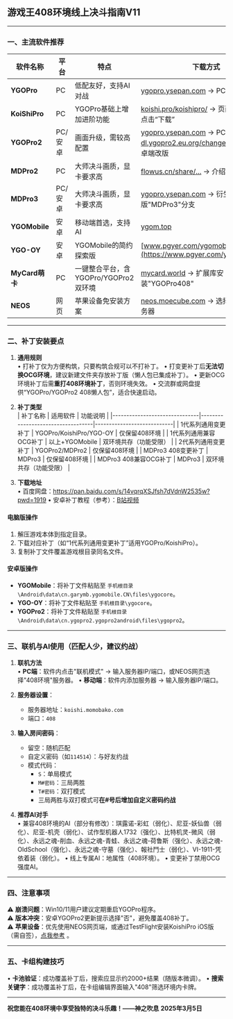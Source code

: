 ## 游戏王408环境线上决斗指南V11
---
### 一、主流软件推荐
| 软件名称       | 平台   | 特点                                                                 | 下载方式                                                                                   |
|----------------|--------|----------------------------------------------------------------------|------------------------------------------------------------------------------------------|
| **YGOPro**     | PC     | 低配友好，支持AI对战                                                 | [ygopro.ysepan.com](http://ygopro.ysepan.com/) → PC版完整包                              |
| **KoiShiPro**  | PC     | YGOPro基础上增加进阶功能                                                 | [koishi.pro/koishipro/](https://koishi.pro/koishipro/) → 页面上方或下方点击“下载”                              |
| **YGOPro2**    | PC/安卓 | 画面升级，需较高配置                                                 | [ygopro.ysepan.com](http://ygopro.ysepan.com/) → PC版完整包，[dl.ygopro2.eu.org/changelog.html](https://dl.ygopro2.eu.org/changelog.html) → 安卓端改版                              |
| **MDPro2**     | PC     | 大师决斗画质，显卡要求高                                                 | [flowus.cn/share/...](https://flowus.cn/share/8e562d75-7014-424e-bbcd-72e344a724fe) → 介绍页面                                       |
| **MDPro3**     | PC/安卓| 大师决斗画质，显卡要求高                                             | [ygopro.ysepan.com](http://ygopro.ysepan.com/) → 衍生版"MDPro3"分支                            |
| **YGOMobile**  | 安卓   | 移动端首选，支持AI                                                   | [ygom.top](https://ygom.top/)                                                            |
| **YGO-OY**     | 安卓   | YGOMobile的简约探索版                                                   | [www.pgyer.com/ygomobile_oy](https://www.pgyer.com/ygomobile_oy)                                                            |
| **MyCard萌卡** | PC     | 一键整合平台，含YGOPro/YGOPro2双环境                                 | [mycard.world](https://mycard.world/) → 扩展库安装"YGOPro408"                           |
| **NEOS**       | 网页   | 苹果设备免安装方案                                                   | [neos.moecube.com](https://neos.moecube.com/) → 选择"408环境"服务器                      |

---

### 二、补丁安装要点
1. **通用规则**  
   • 打补丁仅为方便构筑，只要构筑合规可以不打补丁。
   • 打变更补丁后**无法切换OCG环境**，建议新建文件夹存放补丁版（懒人包已集成补丁）。
   • 更新OCG环境补丁后需**重打408环境补丁**，否则环境失效。
   • 交流群或网盘提供“YGOPro/YGOPro2 408懒人包”，适合快速启动。

2. **补丁类型**  
   | 补丁名称                      | 适用软件                          | 功能说明                   |
   |-------------------------------|-----------------------------------|----------------------------|
   | 1代系列通用变更补丁            | YGOPro/KoishiPro/YGO-OY          | 仅保留408环境              |
   | 1代系列通用兼容OCG补丁         | 以上+YGOMobile                    | 双环境共存（功能受限）     |
   | 2代系列通用变更补丁            | YGOPro2/MDPro2                   | 仅保留408环境              |
   | MDPro3 408变更补丁            | MDPro3                           | 仅保留408环境              |
   | MDPro3 408兼容OCG补丁         | MDPro3                           | 双环境共存（功能受限）              |

3. **下载地址**  
   • 百度网盘：<https://pan.baidu.com/s/14vqrqXSJfsh7dVdnW2535w?pwd=1919>
   • 安卓补丁教程（参考）：[B站视频](https://www.bilibili.com/video/BV1KW4y1Y7ym/)

#### **电脑版操作**  
1. 解压游戏本体到指定目录。  
2. 下载对应补丁（如“1代系列通用变更补丁”适用YGOPro/KoishiPro）。  
3. 复制补丁文件覆盖游戏根目录同名文件。  

#### **安卓版操作**  
- **YGOMobile**：将补丁文件粘贴至 `手机根目录\Android\data\cn.garymb.ygomobile.CN\files\ygocore`。  
- **YGO-OY**：将补丁文件粘贴至 `手机根目录\ygocore`。
- **YGOPro2**：将补丁文件粘贴至 `手机根目录\Android\data\cn.ygopro2.ygopro2android\files\ygopro2`。  

---

### 三、联机与AI使用（匹配人少，建议约战）
1. **联机方法**  
   • **PC端**：软件内点击"联机模式" → 输入服务器IP/端口，或NEOS网页选择"408环境"服务器。
   • **移动端**：软件内添加服务器  → 输入服务器IP/端口。

2. **服务器设置**：
   - 服务器地址：`koishi.momobako.com`
   - 端口：`408`  

3. **输入房间密码**：  
   - 留空：随机匹配  
   - 自定义密码（如`114514`）：与好友约战  
   - 模式代码：  
     - `S`：单局模式  
     - `M#密码`：三局两胜  
     - `T#密码`：双打模式  
     - 三局两胜与双打模式可**在#号后增加自定义密码约战**

4. **推荐AI对手**  
   • 兼容408环境的AI（部分有修改）：琪露诺-彩虹（弱化）、尼亚-妖仙兽（弱化）、尼亚-机壳（弱化）、试作型机器人1732（强化）、比特机灵-微风（弱化）、永远之魂-削血、永远之魂-青蛙、永远之魂-荷鲁斯（强化）、永远之魂-OldSchool（强化）、永远之魂-守墓（强化）、報社鬥士（弱化）、VI-1911-凭依着装（弱化）。
   • 线上专属AI：地属性（408环境）。
   • 变更补丁禁用OCG强度AI。

---

### 四、注意事项
⚠️ **崩溃问题**：Win10/11用户建议定期重启YGOPro程序。  
⚠️ **版本冲突**：安卓YGOPro2更新提示选择"否"，避免覆盖408补丁。  
⚠️ **苹果设备**：优先使用NEOS网页端，或通过TestFlight安装KoishiPro iOS版（需自签），[点我参考](https://koishi.pro/koishipro2ios/) 。 

---

### 五、卡组构建技巧
• **卡池验证**：成功覆盖补丁后，搜索应显示约2000+结果（随版本微调）。
• **搜索关键字**：成功覆盖补丁后，在卡组编辑界面输入"408"筛选环境内卡牌。

---
**祝您能在408环境中享受独特的决斗乐趣！——神之吹息**
**2025年3月5日**
